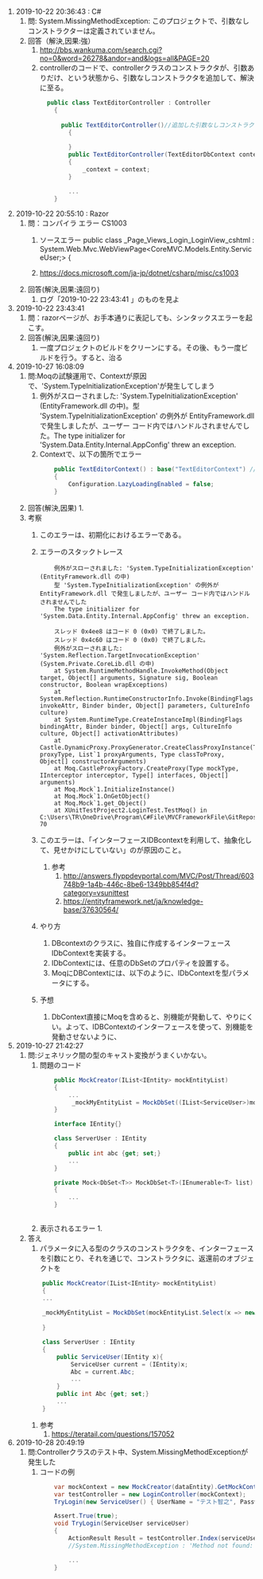 1. 2019-10-22 20:36:43 : C#
    1. 問: System.MissingMethodException: このプロジェクトで、引数なしコンストラクターは定義されていません。
    1. 回答（解決,因果:強）
        1. http://bbs.wankuma.com/search.cgi?no=0&word=26278&andor=and&logs=all&PAGE=20
        1. controllerのコードで、controllerクラスのコンストラクタが、引数ありだけ、という状態から、引数なしコンストラクタを追加して、解決に至る。
            ```C#
              public class TextEditorController : Controller
                {
     
                  public TextEditorController()//追加した引数なしコンストラクタ
                    {
                
                    }
                    public TextEditorController(TextEditorDbContext context)
                    {
                        _context = context;
                    }

                    ...
                }
            ```
1. 2019-10-22 20:55:10 : Razor
    1. 問：コンパイラ エラー CS1003
        1. ソースエラー
             public class _Page_Views_Login_LoginView_cshtml : System.Web.Mvc.WebViewPage<CoreMVC.Models.Entity.ServiceUser;> {

        1. https://docs.microsoft.com/ja-jp/dotnet/csharp/misc/cs1003
    1. 回答(解決,因果:遠回り)
        1. ログ「2019-10-22 23:43:41 」のものを見よ
1. 2019-10-22 23:43:41 
    1. 問：razorページが、お手本通りに表記しても、シンタックスエラーを起こす。
    1. 回答(解決,因果:遠回り)   
        1. 一度プロジェクトのビルドをクリーンにする。その後、もう一度ビルドを行う。すると、治る     
1. 2019-10-27 16:08:09
    1. 問:Moqの試験運用で、Contextが原因で、'System.TypeInitializationException'が発生してしまう
        1. 例外がスローされました: 'System.TypeInitializationException' (EntityFramework.dll の中)。型 'System.TypeInitializationException' の例外が EntityFramework.dll で発生しましたが、ユーザー コード内ではハンドルされませんでした。The type initializer for 'System.Data.Entity.Internal.AppConfig' threw an exception.
        1. Contextで、以下の箇所でエラー 
            ```C#
                public TextEditorContext() : base("TextEditorContext") // ここで、System.TypeInitializationExceptionが発生
                {
                    Configuration.LazyLoadingEnabled = false;
                }
            ```
    1. 回答(解決,因果)
        1. 
    1. 考察
        1. このエラーは、初期化におけるエラーである。 
        1. エラーのスタックトレース
            ```                    
                例外がスローされました: 'System.TypeInitializationException' (EntityFramework.dll の中)
                型 'System.TypeInitializationException' の例外が EntityFramework.dll で発生しましたが、ユーザー コード内ではハンドルされませんでした
                The type initializer for 'System.Data.Entity.Internal.AppConfig' threw an exception.

                スレッド 0x4ee8 はコード 0 (0x0) で終了しました。
                スレッド 0x4c60 はコード 0 (0x0) で終了しました。
                例外がスローされました: 'System.Reflection.TargetInvocationException' (System.Private.CoreLib.dll の中)
                at System.RuntimeMethodHandle.InvokeMethod(Object target, Object[] arguments, Signature sig, Boolean constructor, Boolean wrapExceptions)
                at System.Reflection.RuntimeConstructorInfo.Invoke(BindingFlags invokeAttr, Binder binder, Object[] parameters, CultureInfo culture)
                at System.RuntimeType.CreateInstanceImpl(BindingFlags bindingAttr, Binder binder, Object[] args, CultureInfo culture, Object[] activationAttributes)
                at Castle.DynamicProxy.ProxyGenerator.CreateClassProxyInstance(Type proxyType, List`1 proxyArguments, Type classToProxy, Object[] constructorArguments)
                at Moq.CastleProxyFactory.CreateProxy(Type mockType, IInterceptor interceptor, Type[] interfaces, Object[] arguments)
                at Moq.Mock`1.InitializeInstance()
                at Moq.Mock`1.OnGetObject()
                at Moq.Mock`1.get_Object()
                at XUnitTestProject2.LoginTest.TestMoq() in C:\Users\TR\OneDrive\Program\C#File\MVCFrameworkFile\GitRepository\MVCFramework\XUnitTestProject2\LoginTest.cs:line 70
            ```

        1. このエラーは、「インターフェースIDBcontextを利用して、抽象化して、見せかけにしていない」のが原因のこと。
            1. 参考
                1. http://answers.flyppdevportal.com/MVC/Post/Thread/603748b9-1a4b-446c-8be6-1349bb854f4d?category=vsunittest
                1. https://entityframework.net/ja/knowledge-base/37630564/
        1.  やり方
            1. DBcontextのクラスに、独自に作成するインターフェースIDbContextを実装する。
            1. IDbContextには、任意のDbSetのプロパティを設置する。
            1. MoqにDBContextには、以下のように、IDbContextを型パラメータにする。
        1. 予想
            1. DbContext直接にMoqを含めると、別機能が発動して、やりにくい。よって、IDBContextのインターフェースを使って、別機能を発動させないように、
1. 2019-10-27 21:42:27
    1. 問:ジェネリック間の型のキャスト変換がうまくいかない。
        1. 問題のコード
            ```C#
                public MockCreator(IList<IEntity> mockEntityList)
                {
                    ...           
                     _mockMyEntityList = MockDbSet((IList<ServiceUser>)mockEntityList);
                }

                interface IEntity{}

                class ServerUser : IEntity
                {
                    public int abc {get; set;}
                    ...
                }

                private Mock<DbSet<T>> MockDbSet<T>(IEnumerable<T> list) where T : class, new()
                {
                    ...
                }
     
            ```
        1. 表示されるエラー
            1. 
    1. 答え
       1. パラメータに入る型のクラスのコンストラクタを、インターフェースを引数にとり、それを通じで、コンストラクタに、返還前のオブジェクトを
        ```C#
            public MockCreator(IList<IEntity> mockEntityList)
            {
            ...           
                       
            _mockMyEntityList = MockDbSet(mockEntityList.Select(x => new ServiceUser(x)).ToList());
               
            }

            class ServerUser : IEntity
            {
                public ServiceUser(IEntity x){
                    ServiceUser current = (IEntity)x;
                    Abc = current.Abc;
                    ...
                }
                public int Abc {get; set;}
                ...
            }

        ```
        1. 参考
            1. https://teratail.com/questions/157052
1. 2019-10-28 20:49:19
    1. 問:Controllerクラスのテスト中、System.MissingMethodExceptionが発生した
        1. コードの例
            ```C#
                var mockContext = new MockCreator(dataEntity).GetMockContext().Object;
                var testController = new LoginController(mockContext);
                TryLogin(new ServiceUser() { UserName = "テスト智之", Password = "1234" });

                Assert.True(true);
                void TryLogin(ServiceUser serviceUser)
                {
                    ActionResult Result = testController.Index(serviceUser);
                    //System.MissingMethodException : 'Method not found: 'System.Web.HttpSessionStateBase System.Web.Mvc.Controller.get_Session()'.'

                    ...
                }
            ```